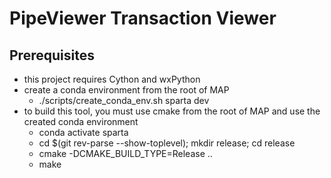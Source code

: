 # PipeViewer Transaction Viewer

## Prerequisites

- this project requires Cython and wxPython
- create a conda environment from the root of MAP
  - ./scripts/create_conda_env.sh sparta dev
- to build this tool, you must use cmake from the root of MAP and use the created conda environment
  - conda activate sparta
  - cd $(git rev-parse --show-toplevel); mkdir release; cd release
  - cmake -DCMAKE_BUILD_TYPE=Release ..
  - make
